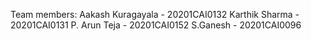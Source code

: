 Team members:
Aakash Kuragayala - 20201CAI0132
Karthik Sharma - 20201CAI0131
P. Arun Teja - 20201CAI0152
S.Ganesh - 20201CAI0096
